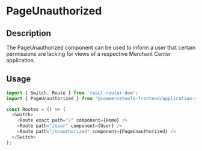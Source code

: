 # PageUnauthorized

## Description

The PageUnauthorized component can be used to inform a user that certain permissions are lacking for views of a respective Merchant Center application.

## Usage

```js
import { Switch, Route } from 'react-router-dom';
import { PageUnauthorized } from '@commercetools-frontend/application-components';

const Routes = () => (
  <Switch>
    <Route exact path="/" component={Home} />
    <Route path="/user" component={User} />
    <Route path="/unauthorized" component={PageUnauthorized} />
  </Switch>
);
```
